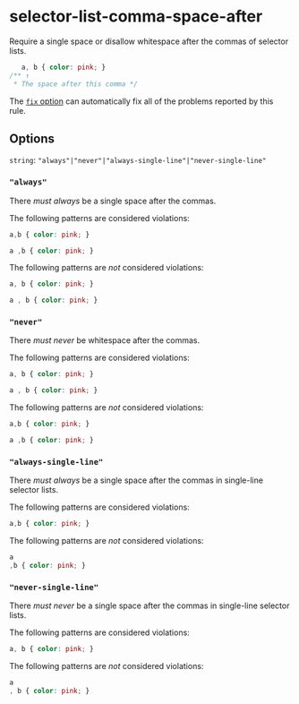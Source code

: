 # selector-list-comma-space-after

Require a single space or disallow whitespace after the commas of selector lists.

```css
   a, b { color: pink; }
/** ↑
 * The space after this comma */
```

The [`fix` option](../../../docs/user-guide/options.md#fix) can automatically fix all of the problems reported by this rule.

## Options

`string`: `"always"|"never"|"always-single-line"|"never-single-line"`

### `"always"`

There *must always* be a single space after the commas.

The following patterns are considered violations:

```css
a,b { color: pink; }
```

```css
a ,b { color: pink; }
```

The following patterns are *not* considered violations:

```css
a, b { color: pink; }
```

```css
a , b { color: pink; }
```

### `"never"`

There *must never* be whitespace after the commas.

The following patterns are considered violations:

```css
a, b { color: pink; }
```

```css
a , b { color: pink; }
```

The following patterns are *not* considered violations:

```css
a,b { color: pink; }
```

```css
a ,b { color: pink; }
```

### `"always-single-line"`

There *must always* be a single space after the commas in single-line selector lists.

The following patterns are considered violations:

```css
a,b { color: pink; }
```

The following patterns are *not* considered violations:

```css
a
,b { color: pink; }
```

### `"never-single-line"`

There *must never* be a single space after the commas in single-line selector lists.

The following patterns are considered violations:

```css
a, b { color: pink; }
```

The following patterns are *not* considered violations:

```css
a
, b { color: pink; }
```
